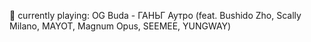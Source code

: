 🎵 currently playing: OG Buda - ГАНЬГ Аутро (feat. Bushido Zho, Scally Milano, MAYOT, Magnum Opus, SEEMEE, YUNGWAY)
